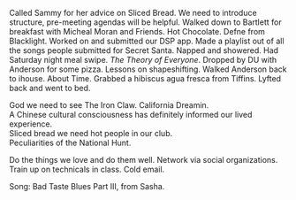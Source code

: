 Called Sammy for her advice on Sliced Bread. We need to introduce structure, pre-meeting agendas will be helpful. Walked down to Bartlett for breakfast with Micheal Moran and Friends. Hot Chocolate. Defne from Blacklight. Worked on and submitted our DSP app. Made a playlist out of all the songs people submitted for Secret Santa. Napped and showered. Had Saturday night meal swipe. *The Theory of Everyone*. Dropped by DU with Anderson for some pizza. Lessons on shapeshifting. Walked Anderson back to ihouse. About Time. Grabbed a hibiscus agua fresca from Tiffins. Lyfted back and went to bed. 

God we need to see The Iron Claw. California Dreamin.  
A Chinese cultural consciousness has definitely informed our lived experience.   
Sliced bread we need hot people in our club.  
Peculiarities of the National Hunt.

Do the things we love and do them well. Network via social organizations. Train up on technicals in class. Cold email. 

Song: Bad Taste Blues Part III, from Sasha.